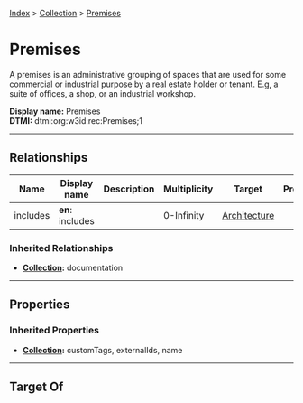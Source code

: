 [Index](../Index.md) > [Collection](Collection.md) > [Premises](#)
# Premises

A premises is an administrative grouping of spaces that are used for some commercial or industrial purpose by a real estate holder or tenant. E.g, a suite of offices, a shop, or an industrial workshop.


**Display name:** Premises<br />
**DTMI:** dtmi:org:w3id:rec:Premises;1

---

## Relationships

|Name|Display name|Description|Multiplicity|Target|Properties|Writable|
|-|-|-|-|-|-|-|
|includes|**en**: includes||0-Infinity|[Architecture](../Space/Architecture/Architecture.md)||True|
### Inherited Relationships
* **[Collection](Collection.md):** documentation

---

## Properties

### Inherited Properties
* **[Collection](Collection.md):** customTags, externalIds, name

---

## Target Of
